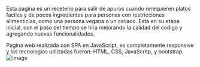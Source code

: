 Esta pagina es un receterio para salir de apuros cuando rerequieren platos faciles y de pocos ingredientes para personas con restricciones alimenticias, como una persona vegana o un celiaco. 
Esta en su etapa inicial, con el paso del tiempo se hira mejorando la calidad del codigo y agregando nuevas funcionalidades. 

Pagina web realizada con SPA en JavaScript, es completamente responsive y las tecnologias utilizadas fueron:
HTML, CSS, JavaScritp, y bootstrap.
![image](https://github.com/user-attachments/assets/8261d7de-14a9-4a1d-b5d8-3ddd0495a29e)
